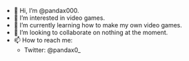 - 👋 Hi, I’m @pandax000.
- 👀 I’m interested in video games.
- 🌱 I’m currently learning how to make my own video games.
- 💞️ I’m looking to collaborate on nothing at the moment.
- 📫 How to reach me:
  - Twitter: @pandax0_
